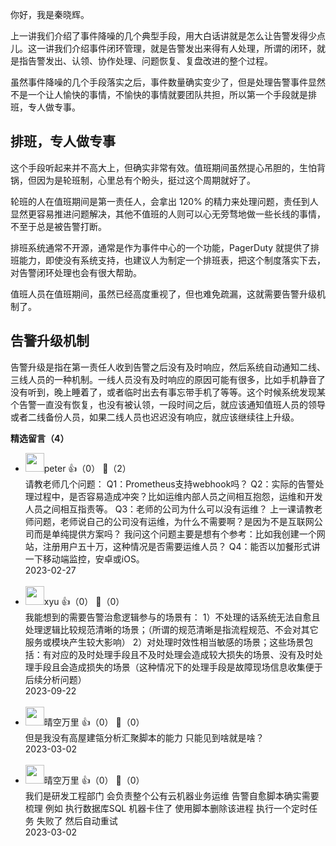 你好，我是秦晓辉。

上一讲我们介绍了事件降噪的几个典型手段，用大白话讲就是怎么让告警发得少点儿。这一讲我们介绍事件闭环管理，就是告警发出来得有人处理，所谓的闭环，就是指告警发出、认领、协作处理、问题恢复、复盘改进的整个过程。

虽然事件降噪的几个手段落实之后，事件数量确实变少了，但是处理告警事件显然不是一个让人愉快的事情，不愉快的事情就要团队共担，所以第一个手段就是排班，专人做专事。

## 排班，专人做专事

这个手段听起来并不高大上，但确实非常有效。值班期间虽然提心吊胆的，生怕背锅，但因为是轮班制，心里总有个盼头，挺过这个周期就好了。

轮班的人在值班期间是第一责任人，会拿出 120% 的精力来处理问题，责任到人显然更容易推进问题解决，其他不值班的人则可以心无旁骛地做一些长线的事情，不至于总是被告警打断。

排班系统通常不开源，通常是作为事件中心的一个功能，PagerDuty 就提供了排班能力，即使没有系统支持，也建议人为制定一个排班表，把这个制度落实下去，对告警闭环处理也会有很大帮助。

值班人员在值班期间，虽然已经高度重视了，但也难免疏漏，这就需要告警升级机制了。

## 告警升级机制

告警升级是指在第一责任人收到告警之后没有及时响应，然后系统自动通知二线、三线人员的一种机制。一线人员没有及时响应的原因可能有很多，比如手机静音了没有听到，晚上睡着了，或者临时出去有事忘带手机了等等。这个时候系统发现某个告警一直没有恢复，也没有被认领，一段时间之后，就应该通知值班人员的领导或者二线备份人员，如果二线人员也迟迟没有响应，就应该继续往上升级。
<div><strong>精选留言（4）</strong></div><ul>
<li><img src="https://static001.geekbang.org/account/avatar/00/10/25/87/f3a69d1b.jpg" width="30px"><span>peter</span> 👍（0） 💬（2）<div>请教老师几个问题：
Q1：Prometheus支持webhook吗？
Q2：实际的告警处理过程中，是否容易造成冲突？比如运维内部人员之间相互抱怨，运维和开发人员之间相互指责等。
Q3：老师的公司为什么可以没有运维？
上一课请教老师问题，老师说自己的公司没有运维，为什么不需要啊？是因为不是互联网公司而是单纯提供方案吗？ 我问这个问题主要是想有个参考：比如我创建一个网站，注册用户五十万，这种情况是否需要运维人员？
Q4：能否以加餐形式讲一下移动端监控，安卓或iOS。</div>2023-02-27</li><br/><li><img src="https://static001.geekbang.org/account/avatar/00/10/34/56/fe22bae8.jpg" width="30px"><span>xyu</span> 👍（0） 💬（0）<div>我能想到的需要告警治愈逻辑参与的场景有：
1）不处理的话系统无法自愈且处理逻辑比较规范清晰的场景；（所谓的规范清晰是指流程规范、不会对其它服务或模块产生较大影响）
2）对处理时效性相当敏感的场景；这些场景包括：有对应的及时处理手段且不及时处理会造成较大损失的场景、没有及时处理手段且会造成损失的场景（这种情况下的处理手段是故障现场信息收集便于后续分析问题）</div>2023-09-22</li><br/><li><img src="https://static001.geekbang.org/account/avatar/00/12/08/8b/1b7d0463.jpg" width="30px"><span>晴空万里</span> 👍（0） 💬（0）<div>但是我没有高屋建瓴分析汇聚脚本的能力 只能见到啥就是啥？</div>2023-03-02</li><br/><li><img src="https://static001.geekbang.org/account/avatar/00/12/08/8b/1b7d0463.jpg" width="30px"><span>晴空万里</span> 👍（0） 💬（0）<div>我们是研发工程部门 会负责整个公有云机器业务运维 告警自愈脚本确实需要梳理 例如 执行数据库SQL 机器卡住了 使用脚本删除该进程 执行一个定时任务 失败了 然后自动重试</div>2023-03-02</li><br/>
</ul>